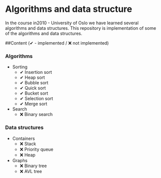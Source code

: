 # Algorithms and data structure
In the course in2010 - University of Oslo we have learned several algorithms and data structures. This repository 
is implementation of some of the algorithms and data structures.

##Content (✔ - implemented / ❌ not implemented)
 ### Algorithms
* Sorting
    * ✔ Insertion sort
    * ✔ Heap sort
    * ✔ Bubble sort
    * ✔ Quick sort
    * ✔ Bucket sort
    * ✔ Selection sort
    * ✔ Merge sort
* Search
    * ❌ Binary search
    
### Data structures
* Containers
    * ❌ Stack
    * ❌ Priority queue
    * ❌ Heap
* Graphs
    * ❌ Binary tree
    * ❌ AVL tree
